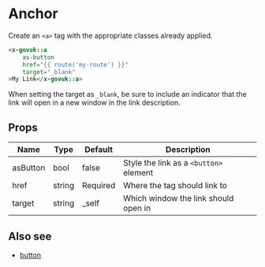 # Anchor

Create an `<a>` tag with the appropriate classes already applied.

```html
<x-govuk::a
    as-button
    href="{{ route('my-route') }}"
    target="_blank"
>My Link</x-govuk::a>
```

When setting the target as `_blank`, be sure to include an indicator that the link will open in a new window in the link description. 

## Props

| Name     | Type   | Default  | Description |
| -------- | ------ | -------- | ----------- |
| asButton | bool   | false    | Style the link as a `<button>` element |
| href     | string | Required | Where the tag should link to |
| target   | string | _self    | Which window the link should open in |

## Also see

* [button](button.md)
